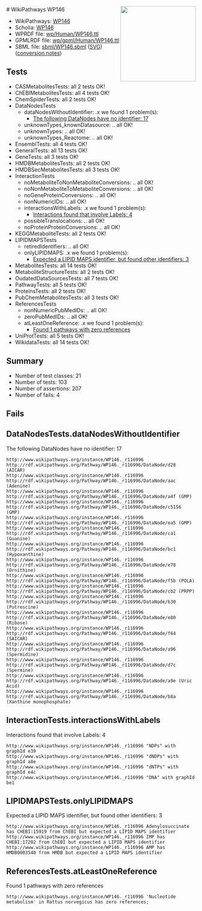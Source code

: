<img style="float: right; width: 200px" src="../logo.png" />
# WikiPathways WP146

* WikiPathways: [WP146](https://identifiers.org/wikipathways:WP146)
* Scholia: [WP146](https://scholia.toolforge.org/wikipathways/WP146)
* WPRDF file: [wp/Human/WP146.ttl](../wp/Human/WP146.ttl)
* GPMLRDF file: [wp/gpml/Human/WP146.ttl](../wp/gpml/Human/WP146.ttl)
* SBML file: [sbml/WP146.sbml](../sbml/WP146.sbml) ([SVG](../sbml/WP146.svg)) ([conversion notes](../sbml/WP146.txt))

## Tests
* CASMetabolitesTests: all 2 tests OK!
* ChEBIMetabolitesTests: all 4 tests OK!
* ChemSpiderTests: all 2 tests OK!
* DataNodesTests
    * dataNodesWithoutIdentifier: .x we found 1 problem(s):
        * [The following DataNodes have no identifier: 17](#8792c497)
    * unknownTypes_knownDatasource: .. all OK!
    * unknownTypes: .. all OK!
    * unknownTypes_Reactome: .. all OK!
* EnsemblTests: all 4 tests OK!
* GeneralTests: all 13 tests OK!
* GeneTests: all 3 tests OK!
* HMDBMetabolitesTests: all 2 tests OK!
* HMDBSecMetabolitesTests: all 3 tests OK!
* InteractionTests
    * noMetaboliteToNonMetaboliteConversions: .. all OK!
    * noNonMetaboliteToMetaboliteConversions: .. all OK!
    * noGeneProteinConversions: .. all OK!
    * nonNumericIDs: .. all OK!
    * interactionsWithLabels: .x we found 1 problem(s):
        * [Interactions found that involve Labels: 4](#630d267b)
    * possibleTranslocations: .. all OK!
    * noProteinProteinConversions: .. all OK!
* KEGGMetaboliteTests: all 2 tests OK!
* LIPIDMAPSTests
    * retiredIdentifiers: .. all OK!
    * onlyLIPIDMAPS: .x we found 1 problem(s):
        * [Expected a LIPID MAPS identifier, but found other identifiers: 3](#48cc60ba)
* MetabolitesTests: all 14 tests OK!
* MetaboliteStructureTests: all 2 tests OK!
* OudatedDataSourcesTests: all 7 tests OK!
* PathwayTests: all 5 tests OK!
* ProteinsTests: all 2 tests OK!
* PubChemMetabolitesTests: all 3 tests OK!
* ReferencesTests
    * nonNumericPubMedIDs: .. all OK!
    * zeroPubMedIDs: .. all OK!
    * atLeastOneReference: .x we found 1 problem(s):
        * [Found 1 pathways with zero references](#35eb778e)
* UniProtTests: all 5 tests OK!
* WikidataTests: all 14 tests OK!


## Summary

* Number of test classes: 21
* Number of tests: 103
* Number of assertions: 207
* Number of fails: 4

## Fails

<a name="8792c497" />

## DataNodesTests.dataNodesWithoutIdentifier

The following DataNodes have no identifier: 17
```
http://www.wikipathways.org/instance/WP146._r116996 http://rdf.wikipathways.org/Pathway/WP146._r116996/DataNode/d28 (AICAR)
http://www.wikipathways.org/instance/WP146._r116996 http://rdf.wikipathways.org/Pathway/WP146._r116996/DataNode/aac (Adenine)
http://www.wikipathways.org/instance/WP146._r116996 http://rdf.wikipathways.org/Pathway/WP146._r116996/DataNode/a4f (GMP)
http://www.wikipathways.org/instance/WP146._r116996 http://rdf.wikipathways.org/Pathway/WP146._r116996/DataNode/c5156 (GMP)
http://www.wikipathways.org/instance/WP146._r116996 http://rdf.wikipathways.org/Pathway/WP146._r116996/DataNode/ea5 (GMP)
http://www.wikipathways.org/instance/WP146._r116996 http://rdf.wikipathways.org/Pathway/WP146._r116996/DataNode/ca1 (Guanine)
http://www.wikipathways.org/instance/WP146._r116996 http://rdf.wikipathways.org/Pathway/WP146._r116996/DataNode/bc1 (Hypoxanthine)
http://www.wikipathways.org/instance/WP146._r116996 http://rdf.wikipathways.org/Pathway/WP146._r116996/DataNode/e78 (Ornithine)
http://www.wikipathways.org/instance/WP146._r116996 http://rdf.wikipathways.org/Pathway/WP146._r116996/DataNode/f5b (POLA)
http://www.wikipathways.org/instance/WP146._r116996 http://rdf.wikipathways.org/Pathway/WP146._r116996/DataNode/cb2 (PRPP)
http://www.wikipathways.org/instance/WP146._r116996 http://rdf.wikipathways.org/Pathway/WP146._r116996/DataNode/b30 (Putrescine)
http://www.wikipathways.org/instance/WP146._r116996 http://rdf.wikipathways.org/Pathway/WP146._r116996/DataNode/e80 (Ribose)
http://www.wikipathways.org/instance/WP146._r116996 http://rdf.wikipathways.org/Pathway/WP146._r116996/DataNode/f64 (SAICAR)
http://www.wikipathways.org/instance/WP146._r116996 http://rdf.wikipathways.org/Pathway/WP146._r116996/DataNode/a96 (Spermidine)
http://www.wikipathways.org/instance/WP146._r116996 http://rdf.wikipathways.org/Pathway/WP146._r116996/DataNode/d7c (Spermine)
http://www.wikipathways.org/instance/WP146._r116996 http://rdf.wikipathways.org/Pathway/WP146._r116996/DataNode/a9e (Uric Acid)
http://www.wikipathways.org/instance/WP146._r116996 http://rdf.wikipathways.org/Pathway/WP146._r116996/DataNode/b8a (Xanthine monophosphate)
```

<a name="630d267b" />

## InteractionTests.interactionsWithLabels

Interactions found that involve Labels: 4
```
http://www.wikipathways.org/instance/WP146._r116996 "NDPs" with graphId e39
http://www.wikipathways.org/instance/WP146._r116996 "dNDPs" with graphId a8e
http://www.wikipathways.org/instance/WP146._r116996 "dNTPs" with graphId e4c
http://www.wikipathways.org/instance/WP146._r116996 "DNA" with graphId be1
```

<a name="48cc60ba" />

## LIPIDMAPSTests.onlyLIPIDMAPS

Expected a LIPID MAPS identifier, but found other identifiers: 3
```
http://www.wikipathways.org/instance/WP146._r116996 Adenylosuccinate has CHEBI:15919 from ChEBI but expected a LIPID MAPS identifier
http://www.wikipathways.org/instance/WP146._r116996 IMP has CHEBI:17202 from ChEBI but expected a LIPID MAPS identifier
http://www.wikipathways.org/instance/WP146._r116996 AMP has HMDB0003540 from HMDB but expected a LIPID MAPS identifier
```

<a name="35eb778e" />

## ReferencesTests.atLeastOneReference

Found 1 pathways with zero references
```
http://www.wikipathways.org/instance/WP146._r116996 'Nucleotide metabolism' in Rattus norvegicus has zero references; 
```


